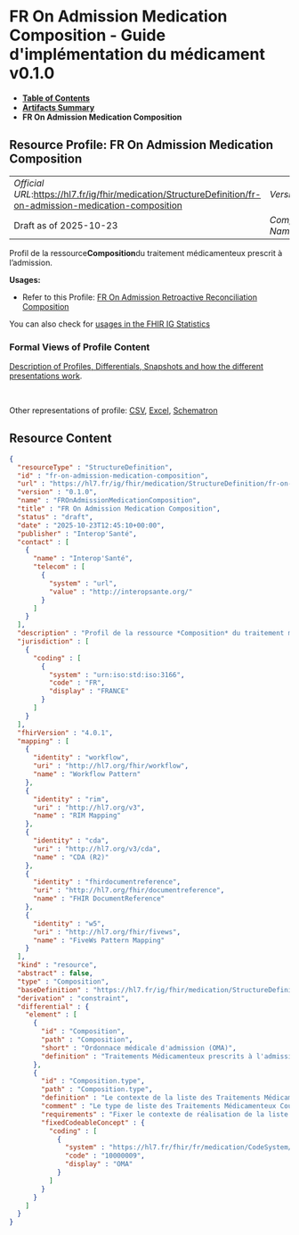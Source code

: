 # FR On Admission Medication Composition - Guide d'implémentation du médicament v0.1.0

* [**Table of Contents**](toc.md)
* [**Artifacts Summary**](artifacts.md)
* **FR On Admission Medication Composition**

## Resource Profile: FR On Admission Medication Composition 

| | |
| :--- | :--- |
| *Official URL*:https://hl7.fr/ig/fhir/medication/StructureDefinition/fr-on-admission-medication-composition | *Version*:0.1.0 |
| Draft as of 2025-10-23 | *Computable Name*:FROnAdmissionMedicationComposition |

 
Profil de la ressource**Composition**du traitement médicamenteux prescrit à l’admission. 

**Usages:**

* Refer to this Profile: [FR On Admission Retroactive Reconciliation Composition](StructureDefinition-fr-on-admission-retroactive-reconciliation-composition.md)

You can also check for [usages in the FHIR IG Statistics](https://packages2.fhir.org/xig/hl7.fhir.fr.medication|current/StructureDefinition/fr-on-admission-medication-composition)

### Formal Views of Profile Content

 [Description of Profiles, Differentials, Snapshots and how the different presentations work](http://build.fhir.org/ig/FHIR/ig-guidance/readingIgs.html#structure-definitions). 

 

Other representations of profile: [CSV](StructureDefinition-fr-on-admission-medication-composition.csv), [Excel](StructureDefinition-fr-on-admission-medication-composition.xlsx), [Schematron](StructureDefinition-fr-on-admission-medication-composition.sch) 



## Resource Content

```json
{
  "resourceType" : "StructureDefinition",
  "id" : "fr-on-admission-medication-composition",
  "url" : "https://hl7.fr/ig/fhir/medication/StructureDefinition/fr-on-admission-medication-composition",
  "version" : "0.1.0",
  "name" : "FROnAdmissionMedicationComposition",
  "title" : "FR On Admission Medication Composition",
  "status" : "draft",
  "date" : "2025-10-23T12:45:10+00:00",
  "publisher" : "Interop'Santé",
  "contact" : [
    {
      "name" : "Interop'Santé",
      "telecom" : [
        {
          "system" : "url",
          "value" : "http://interopsante.org/"
        }
      ]
    }
  ],
  "description" : "Profil de la ressource *Composition* du traitement médicamenteux prescrit à l'admission.",
  "jurisdiction" : [
    {
      "coding" : [
        {
          "system" : "urn:iso:std:iso:3166",
          "code" : "FR",
          "display" : "FRANCE"
        }
      ]
    }
  ],
  "fhirVersion" : "4.0.1",
  "mapping" : [
    {
      "identity" : "workflow",
      "uri" : "http://hl7.org/fhir/workflow",
      "name" : "Workflow Pattern"
    },
    {
      "identity" : "rim",
      "uri" : "http://hl7.org/v3",
      "name" : "RIM Mapping"
    },
    {
      "identity" : "cda",
      "uri" : "http://hl7.org/v3/cda",
      "name" : "CDA (R2)"
    },
    {
      "identity" : "fhirdocumentreference",
      "uri" : "http://hl7.org/fhir/documentreference",
      "name" : "FHIR DocumentReference"
    },
    {
      "identity" : "w5",
      "uri" : "http://hl7.org/fhir/fivews",
      "name" : "FiveWs Pattern Mapping"
    }
  ],
  "kind" : "resource",
  "abstract" : false,
  "type" : "Composition",
  "baseDefinition" : "https://hl7.fr/ig/fhir/medication/StructureDefinition/fr-current-medication-composition",
  "derivation" : "constraint",
  "differential" : {
    "element" : [
      {
        "id" : "Composition",
        "path" : "Composition",
        "short" : "Ordonnace médicale d'admission (OMA)",
        "definition" : "Traitements Médicamenteux prescrits à l'admission (Ordonnance Médicale d'Admission - OMA)."
      },
      {
        "id" : "Composition.type",
        "path" : "Composition.type",
        "definition" : "Le contexte de la liste des Traitements Médicamenteux Courants : à l'admission (OMA - Ordonnance médicale d'Admission)",
        "comment" : "Le type de liste des Traitements Médicamenteux Courants est fixé à la valeur signifiant Ordonnance Médicale d'Admission (OMA)",
        "requirements" : "Fixer le contexte de réalisation de la liste des Traitements Médicamenteux Courants : l'Ordonnance Médicale d'Admission (OMA)",
        "fixedCodeableConcept" : {
          "coding" : [
            {
              "system" : "https://hl7.fr/fhir/fr/medication/CodeSystem/fr-document-type",
              "code" : "10000009",
              "display" : "OMA"
            }
          ]
        }
      }
    ]
  }
}

```
